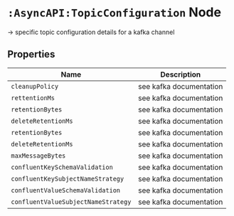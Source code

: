 # `:AsyncAPI:TopicConfiguration` Node

-> specific topic configuration details for a kafka channel

## Properties

| Name                                | Description             |
|-------------------------------------|-------------------------|
| `cleanupPolicy`                     | see kafka documentation |
| `rettentionMs`                      | see kafka documentation |
| `retentionBytes`                    | see kafka documentation |
| `deleteRetentionMs`                 | see kafka documentation |
| `retentionBytes`                    | see kafka documentation |
| `deleteRetentionMs`                 | see kafka documentation |
| `maxMessageBytes`                   | see kafka documentation |
| `confluentKeySchemaValidation`      | see kafka documentation |
| `confluentKeySubjectNameStrategy`   | see kafka documentation |
| `confluentValueSchemaValidation`    | see kafka documentation |
| `confluentValueSubjectNameStrategy` | see kafka documentation |